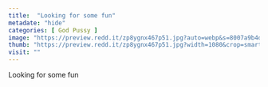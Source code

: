 ```yaml
---
title:  "Looking for some fun"
metadate: "hide"
categories: [ God Pussy ]
image: "https://preview.redd.it/zp8ygnx467p51.jpg?auto=webp&s=8007a9b4da823ec2c2fd9fbcf37f1dda8ce577e6"
thumb: "https://preview.redd.it/zp8ygnx467p51.jpg?width=1080&crop=smart&auto=webp&s=c254b6ea962295c986c13e12ae5ec89ae2b99746"
visit: ""
---
```

Looking for some fun
